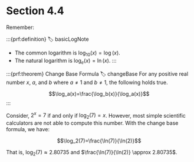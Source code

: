 # Section 4.4

Remember:

:::{prf:definition}
:label: basicLogNote
* The common logarithm is $\log_{10}(x)=\log(x)$.
* The natural logarithm is $\log_{e}(x)=\ln(x)$.
:::

:::{prf:theorem} Change Base Formula
:label: changeBase
For any positive real number $x$, $a$, and $b$ where $a\ne 1$ and $b\ne 1$, the following holds true.

$$\log_a(x)=\frac{\log_b(x)}{\log_a(x)}$$
:::

Consider, $2^x=7$ if and only if $\log_2(7)=x$. However, most simple scientific calculators are not able to compute this number. With the change base formula, we have:

$$\log_2(7)=\frac{\ln(7)}{\ln(2)}$$

That is, $\log_2(7)\approx 2.80735$ and $\frac{\ln(7)}{\ln(2)} \approx 2.80735$.